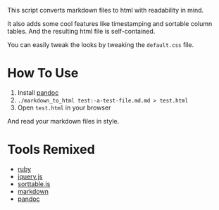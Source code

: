 This script converts markdown files to html with readability in mind.

It also adds some cool features like timestamping and sortable column tables. And the resulting html file is self-contained.

You can easily tweak the looks by tweaking the `default.css` file.

# How To Use
1. Install [pandoc](http://johnmacfarlane.net/pandoc/)
2. `./markdown_to_html test:-a-test-file.md.md > test.html`
3. Open `test.html` in your browser

And read your markdown files in style.

# Tools Remixed
- [ruby](https://www.ruby-lang.org)
- [jquery.js](http://jquery.com/)
- [sorttable.js](http://www.kryogenix.org/code/browser/sorttable/)
- [markdown](http://daringfireball.net/projects/markdown/)
- [pandoc](http://johnmacfarlane.net/pandoc/)
